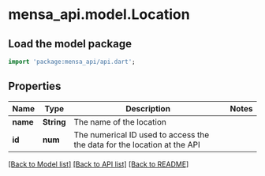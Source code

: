 # mensa_api.model.Location

## Load the model package
```dart
import 'package:mensa_api/api.dart';
```

## Properties
Name | Type | Description | Notes
------------ | ------------- | ------------- | -------------
**name** | **String** | The name of the location | 
**id** | **num** | The numerical ID used to access the the data for the location at the API | 

[[Back to Model list]](../README.md#documentation-for-models) [[Back to API list]](../README.md#documentation-for-api-endpoints) [[Back to README]](../README.md)


